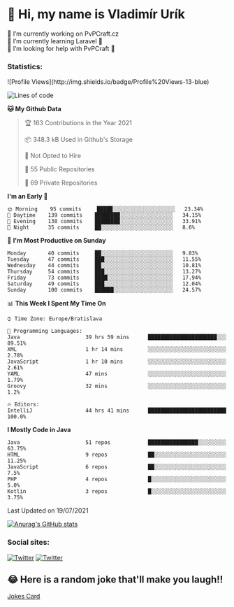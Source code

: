<h1> 👋 Hi, my name is Vladimír Urík</h1>
<p>
 🔭 I’m currently working on PvPCraft.cz<br>
 🌱 I’m currently learning Laravel 💙<br>
 🤔 I’m looking for help with PvPCraft 💝<br>
</p>
<h3>Statistics:</h3>
<!--START_SECTION:waka-->
![Profile Views](http://img.shields.io/badge/Profile%20Views-13-blue)

![Lines of code](https://img.shields.io/badge/From%20Hello%20World%20I%27ve%20Written-4.5%20million%20lines%20of%20code-blue)

**🐱 My Github Data** 

> 🏆 163 Contributions in the Year 2021
 > 
> 📦 348.3 kB Used in Github's Storage 
 > 
> 🚫 Not Opted to Hire
 > 
> 📜 55 Public Repositories 
 > 
> 🔑 69 Private Repositories  
 > 
**I'm an Early 🐤** 

```text
🌞 Morning    95 commits     █████░░░░░░░░░░░░░░░░░░░░   23.34% 
🌆 Daytime    139 commits    ████████░░░░░░░░░░░░░░░░░   34.15% 
🌃 Evening    138 commits    ████████░░░░░░░░░░░░░░░░░   33.91% 
🌙 Night      35 commits     ██░░░░░░░░░░░░░░░░░░░░░░░   8.6%

```
📅 **I'm Most Productive on Sunday** 

```text
Monday       40 commits     ██░░░░░░░░░░░░░░░░░░░░░░░   9.83% 
Tuesday      47 commits     ███░░░░░░░░░░░░░░░░░░░░░░   11.55% 
Wednesday    44 commits     ██░░░░░░░░░░░░░░░░░░░░░░░   10.81% 
Thursday     54 commits     ███░░░░░░░░░░░░░░░░░░░░░░   13.27% 
Friday       73 commits     ████░░░░░░░░░░░░░░░░░░░░░   17.94% 
Saturday     49 commits     ███░░░░░░░░░░░░░░░░░░░░░░   12.04% 
Sunday       100 commits    ██████░░░░░░░░░░░░░░░░░░░   24.57%

```


📊 **This Week I Spent My Time On** 

```text
⌚︎ Time Zone: Europe/Bratislava

💬 Programming Languages: 
Java                     39 hrs 59 mins      ██████████████████████░░░   89.51% 
XML                      1 hr 14 mins        ░░░░░░░░░░░░░░░░░░░░░░░░░   2.78% 
JavaScript               1 hr 10 mins        ░░░░░░░░░░░░░░░░░░░░░░░░░   2.61% 
YAML                     47 mins             ░░░░░░░░░░░░░░░░░░░░░░░░░   1.79% 
Groovy                   32 mins             ░░░░░░░░░░░░░░░░░░░░░░░░░   1.2%

🔥 Editors: 
IntelliJ                 44 hrs 41 mins      █████████████████████████   100.0%

```

**I Mostly Code in Java** 

```text
Java                     51 repos            ████████████████░░░░░░░░░   63.75% 
HTML                     9 repos             ██░░░░░░░░░░░░░░░░░░░░░░░   11.25% 
JavaScript               6 repos             ██░░░░░░░░░░░░░░░░░░░░░░░   7.5% 
PHP                      4 repos             █░░░░░░░░░░░░░░░░░░░░░░░░   5.0% 
Kotlin                   3 repos             █░░░░░░░░░░░░░░░░░░░░░░░░   3.75%

```



 Last Updated on 19/07/2021
<!--END_SECTION:waka-->

[![Anurag's GitHub stats](https://github-readme-stats.vercel.app/api?username=vladimir-urik)](https://github.com/anuraghazra/github-readme-stats)

<h3>Social sites:</h3>
<p><a href="https://twitter.com/GGGEDR" target="_blank"><img alt="Twitter" src="https://img.shields.io/badge/twitter-%231DA1F2.svg?&style=for-the-badge&logo=twitter&logoColor=white" /></a> <a href="https://www.reddit.com/user/GGGEDR" target="_blank"><img alt="Twitter" src="https://img.shields.io/badge/reddit-%23FE6262.svg?&style=for-the-badge&logo=reddit&logoColor=white" /></a>
</p>

## 😂 Here is a random joke that'll make you laugh!!
[Jokes Card](https://readme-jokes.vercel.app/api)

